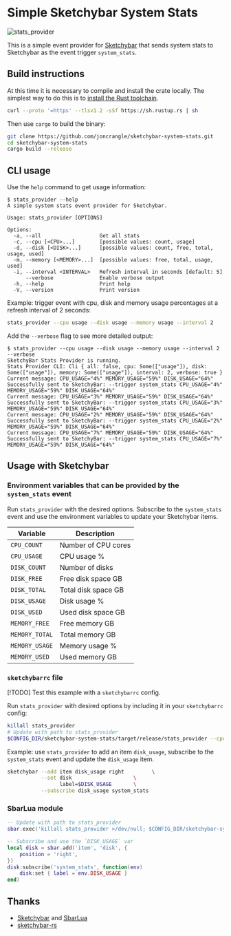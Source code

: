 # Simple Sketchybar System Stats

![stats_provider](assets/stats_provider.png)

This is a simple event provider for [Sketchybar](https://github.com/FelixKratz/SketchyBar?tab=readme-ov-file) that sends system stats to Sketchybar as the event trigger `system_stats`.

## Build instructions

At this time it is necessary to compile and install the crate locally. The simplest way to do this is to [install the Rust toolchain](https://rustup.rs/).

```bash
curl --proto '=https' --tlsv1.2 -sSf https://sh.rustup.rs | sh
```

Then use `cargo` to build the binary:

```bash
git clone https://github.com/joncrangle/sketchybar-system-stats.git
cd sketchybar-system-stats
cargo build --release
```

## CLI usage

Use the `help` command to get usage information:
```console
$ stats_provider --help
A simple system stats event provider for Sketchybar.

Usage: stats_provider [OPTIONS]

Options:
  -a, --all                   Get all stats
  -c, --cpu [<CPU>...]        [possible values: count, usage]
  -d, --disk [<DISK>...]      [possible values: count, free, total, usage, used]
  -m, --memory [<MEMORY>...]  [possible values: free, total, usage, used]
  -i, --interval <INTERVAL>   Refresh interval in seconds [default: 5]
      --verbose               Enable verbose output
  -h, --help                  Print help
  -V, --version               Print version
```

Example: trigger event with cpu, disk and memory usage percentages at a refresh interval of 2 seconds:
```bash
stats_provider --cpu usage --disk usage --memory usage --interval 2
```

Add the `--verbose` flag to see more detailed output:

```console
$ stats_provider --cpu usage --disk usage --memory usage --interval 2 --verbose
SketchyBar Stats Provider is running.
Stats Provider CLI: Cli { all: false, cpu: Some(["usage"]), disk: Some(["usage"]), memory: Some(["usage"]), interval: 2, verbose: true }
Current message: CPU_USAGE="4%" MEMORY_USAGE="59%" DISK_USAGE="64%"
Successfully sent to SketchyBar: --trigger system_stats CPU_USAGE="4%" MEMORY_USAGE="59%" DISK_USAGE="64%"
Current message: CPU_USAGE="3%" MEMORY_USAGE="59%" DISK_USAGE="64%"
Successfully sent to SketchyBar: --trigger system_stats CPU_USAGE="3%" MEMORY_USAGE="59%" DISK_USAGE="64%"
Current message: CPU_USAGE="2%" MEMORY_USAGE="59%" DISK_USAGE="64%"
Successfully sent to SketchyBar: --trigger system_stats CPU_USAGE="2%" MEMORY_USAGE="59%" DISK_USAGE="64%"
Current message: CPU_USAGE="7%" MEMORY_USAGE="59%" DISK_USAGE="64%"
Successfully sent to SketchyBar: --trigger system_stats CPU_USAGE="7%" MEMORY_USAGE="59%" DISK_USAGE="64%"
```

## Usage with Sketchybar

### Environment variables that can be provided by the `system_stats` event

Run `stats_provider` with the desired options. Subscribe to the `system_stats` event and use the environment variables to update your Sketchybar items.

| Variable       | Description         |
| -------------- | ------------------- |
| `CPU_COUNT`    | Number of CPU cores |
| `CPU_USAGE`    | CPU usage %         |
| `DISK_COUNT`   | Number of disks     |
| `DISK_FREE`    | Free disk space GB  |
| `DISK_TOTAL`   | Total disk space GB |
| `DISK_USAGE`   | Disk usage %        |
| `DISK_USED`    | Used disk space GB  |
| `MEMORY_FREE`  | Free memory GB      |
| `MEMORY_TOTAL` | Total memory GB     |
| `MEMORY_USAGE` | Memory usage %      |
| `MEMORY_USED`  | Used memory GB      |

### `sketchybarrc` file

[!TODO] Test this example with a `sketchybarrc` config.

Run `stats_provider` with desired options by including it in your `sketchybarrc` config:

```bash
killall stats_provider
# Update with path to stats_provider
$CONFIG_DIR/sketchybar-system-stats/target/release/stats_provider --cpu usage --disk usage --memory usage &
```

Example: use `stats_provider` to add an item `disk_usage`, subscribe to the `system_stats` event and update the `disk_usage` item.

```bash
sketchybar --add item disk_usage right         \
           --set disk                    \
                 label=$DISK_USAGE       \
           --subscribe disk_usage system_stats
```

### SbarLua module

```lua
-- Update with path to stats_provider
sbar.exec('killall stats_provider >/dev/null; $CONFIG_DIR/sketchybar-system-stats/target/release/stats_provider --cpu usage --disk usage --memory usage')

-- Subscribe and use the `DISK_USAGE` var
local disk = sbar.add('item', 'disk', {
	position = 'right',
})
disk:subscribe('system_stats', function(env)
	disk:set { label = env.DISK_USAGE }
end)
```

## Thanks

* [Sketchybar](https://github.com/FelixKratz/SketchyBar) and [SbarLua](https://github.com/FelixKratz/SbarLua)
* [sketchybar-rs](https://github.com/johnallen3d/sketchybar-rs)

